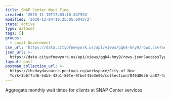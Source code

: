 ```yaml
---
title: SNAP Center Wait Time
created: '2020-11-10T17:03:10.347924'
modified: '2020-12-04T19:25:05.004372'
state: active
type: dataset
tags: []
groups:
  - Local Government
csv_url: 'https://data.cityofnewyork.us/api/views/gqk4-hny9/rows.csv?accessType=DOWNLOAD'
json_url: >-
  https://data.cityofnewyork.us/api/views/gqk4-hny9/rows.json?accessType=DOWNLOAD
layout: post
postman_collection_url: >-
  https://thedaydasource.postman.co/workspace/City-of New
  York~3b6f7a46-5db5-42b1-80fe-9fbef41e3e06/collection/840d8636-aa87-4de1-b4a2-724b35c53d7e
---
```

Aggregate monthly wait times for clients at SNAP Center services
